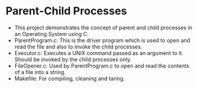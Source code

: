 # Parent-Child Processes

- This project demonstrates the concept of parent and child processes in an Operating System using C.
- ParentProgram.c: This is the driver program which is used to open and read the file and also to invoke the child processes.
- Executor.c:  Executes a UNIX command passed as an argument to it. Should be invoked by the child processes only.
- FileOpener.c: Used by ParentProgram.c to open and read the contents of a file into a string.
- Makefile: For compiling, cleaning and taring.
